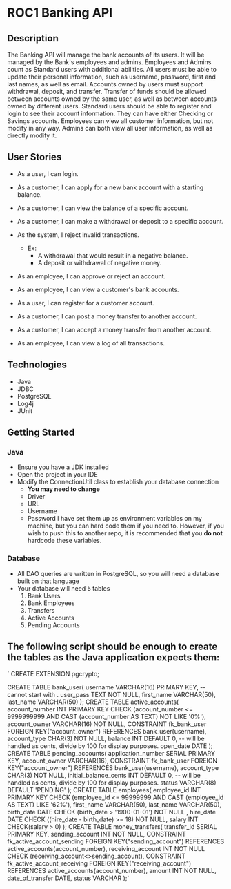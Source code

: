# ROC1 Banking API

## Description
The Banking API will manage the bank accounts of its users. It will be managed by the Bank's employees and admins. Employees and Admins count as Standard users with additional abilities. All users must be able to update their personal information, such as username, password, first and last names, as well as email. Accounts owned by users must support withdrawal, deposit, and transfer. Transfer of funds should be allowed between accounts owned by the same user, as well as between accounts owned by different users. Standard users should be able to register and login to see their account information. They can have either Checking or Savings accounts. Employees can view all customer information, but not modify in any way. Admins can both view all user information, as well as directly modify it.

## User Stories
* As a user, I can login.

* As a customer, I can apply for a new bank account with a starting balance.

* As a customer, I can view the balance of a specific account.

* As a customer, I can make a withdrawal or deposit to a specific account.

* As the system, I reject invalid transactions.
	* Ex:
		* A withdrawal that would result in a negative balance.
		* A deposit or withdrawal of negative money.

* As an employee, I can approve or reject an account.

* As an employee, I can view a customer's bank accounts.

* As a user, I can register for a customer account.

* As a customer, I can post a money transfer to another account.

* As a customer, I can accept a money transfer from another account.

* As an employee, I can view a log of all transactions.

## Technologies
* Java
* JDBC
* PostgreSQL
* Log4j
* JUnit

## Getting Started
### Java
* Ensure you have a JDK installed
* Open the project in your IDE
* Modify the ConnectionUtil class to establish your database connection
	* **You may need to change**
	* Driver
	* URL
	* Username
	* Password
I have set them up as environment variables on my machine, but you can hard code them if you need to. However, if you wish to push this to another repo, it is recommended that you **do not** hardcode these variables.
### Database
* All DAO queries are written in PostgreSQL, so you will need a database built on that language
* Your database will need 5 tables
	1. Bank Users
	2. Bank Employees
	3. Transfers
	4. Active Accounts
	5. Pending Accounts

The following script should be enough to create the tables as the Java application expects them:
---
`   CREATE EXTENSION pgcrypto;

   CREATE TABLE bank_user(
	username VARCHAR(16) PRIMARY KEY, --cannot start with .
	user_pass TEXT NOT NULL,
	first_name VARCHAR(50),
	last_name VARCHAR(50)
	);
   CREATE TABLE active_accounts(
	account_number INT PRIMARY KEY CHECK (account_number <= 9999999999 AND CAST (account_number AS TEXT) NOT LIKE '0%'),
	account_owner VARCHAR(16) NOT NULL,
	CONSTRAINT fk_bank_user FOREIGN KEY("account_owner") REFERENCES bank_user(username),
	account_type CHAR(3) NOT NULL,
	balance INT DEFAULT 0, -- will be handled as cents, divide by 100 for display purposes.
	open_date DATE
	);
   CREATE TABLE pending_accounts(
  	application_number SERIAL PRIMARY KEY,
  	account_owner VARCHAR(16),
	CONSTRAINT fk_bank_user FOREIGN KEY("account_owner") REFERENCES bank_user(username),
	account_type CHAR(3) NOT NULL,
	initial_balance_cents INT DEFAULT 0, -- will be handled as cents, divide by 100 for display purposes.
	status VARCHAR(8) DEFAULT 'PENDING'
	);
   CREATE TABLE employees(
	employee_id INT PRIMARY KEY CHECK (employee_id <= 99999999 AND CAST (employee_id AS TEXT) LIKE '62%'),
	first_name VARCHAR(50),
	last_name VARCHAR(50),
	birth_date DATE CHECK (birth_date > '1900-01-01') NOT NULL ,
	hire_date DATE CHECK ((hire_date - birth_date) >= 18) NOT NULL,
	salary INT CHECK(salary > 0)
	);
   CREATE TABLE money_transfers(
	transfer_id SERIAL PRIMARY KEY,
	sending_account INT NOT NULL,
	CONSTRAINT fk_active_account_sending FOREIGN KEY("sending_account") REFERENCES active_accounts(account_number),
	receiving_account INT NOT NULL CHECK (receiving_account<>sending_account),
	CONSTRAINT fk_active_account_receiving FOREIGN KEY("receiving_account") REFERENCES active_accounts(account_number),
	amount INT NOT NULL,
	date_of_transfer DATE,
	status VARCHAR
	);`

